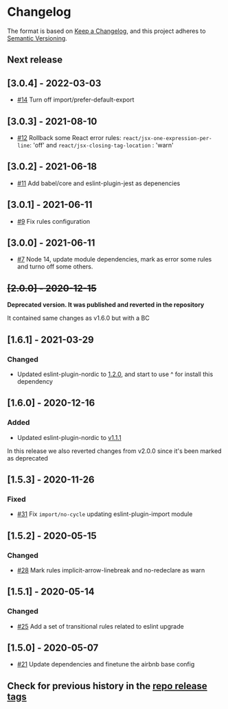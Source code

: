 # Changelog

The format is based on [Keep a Changelog](https://keepachangelog.com/en/1.0.0/),
and this project adheres to [Semantic Versioning](https://semver.org/spec/v2.0.0.html).

## Next release

## [3.0.4] - 2022-03-03

- [#14](https://github.com/mercadolibre/fury_frontend-eslint-config/pull/14) Turn off import/prefer-default-export

## [3.0.3] - 2021-08-10

- [#12](https://github.com/mercadolibre/fury_frontend-eslint-config/pull/12) Rollback some React error rules: `react/jsx-one-expression-per-line`: 'off' and `react/jsx-closing-tag-location` : 'warn'

## [3.0.2] - 2021-06-18

- [#11](https://github.com/mercadolibre/fury_frontend-eslint-config/pull/11) Add babel/core and eslint-plugin-jest as depenencies

## [3.0.1] - 2021-06-11

- [#9](https://github.com/mercadolibre/fury_frontend-eslint-config/pull/9) Fix rules configuration

## [3.0.0] - 2021-06-11

- [#7](https://github.com/mercadolibre/fury_frontend-eslint-config/pull/7) Node 14, update module dependencies, mark as error some rules and turno off some others.

## ~~[2.0.0] - 2020-12-15~~

**Deprecated version. It was published and reverted in the repository**

It contained same changes as v1.6.0 but with a BC

## [1.6.1] - 2021-03-29

### Changed

- Updated eslint-plugin-nordic to [1.2.0](https://github.com/mercadolibre/fury_frontend-eslint-plugin-nordic/releases/tag/1.2.0), and start to use ^ for install this dependency

## [1.6.0] - 2020-12-16

### Added

- Updated eslint-plugin-nordic to [v1.1.1](https://github.com/mercadolibre/fury_frontend-eslint-plugin-nordic/releases/tag/v1.1.1)

In this release we also reverted changes from v2.0.0 since it's been marked as deprecated

## [1.5.3] - 2020-11-26

### Fixed

- [#31](https://github.com/mercadolibre/frontend-eslint_config/pull/31) Fix `import/no-cycle` updating eslint-plugin-import module

## [1.5.2] - 2020-05-15

### Changed

- [#28](https://github.com/mercadolibre/frontend-eslint_config/pull/28) Mark rules implicit-arrow-linebreak and no-redeclare as warn

## [1.5.1] - 2020-05-14

### Changed

- [#25](https://github.com/mercadolibre/frontend-eslint_config/pull/25) Add a set of transitional rules related to eslint upgrade

## [1.5.0] - 2020-05-07

- [#21](https://github.com/mercadolibre/frontend-eslint_config/pull/21) Update dependencies and finetune the airbnb base config

## Check for previous history in the [repo release tags](https://github.com/mercadolibre/frontend-eslint_config/releases)

[Unreleased]: https://github.com/mercadolibre/frontend-eslint_config/compare/master...develop
